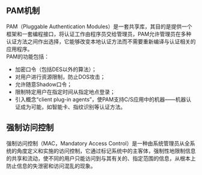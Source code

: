 ## PAM机制  

PAM（Pluggable Authentication Modules）是一套共享库，其目的是提供一个框架和一套编程接口，将认证工作由程序员交给管理员，PAM允许管理员在多种认证方法之间作出选择，它能够改变本地认证方法而不需要重新编译与认证相关的应用程序。  
PAM的功能包括：  

+ 加密口令（包括DES以外的算法）；  
+ 对用户进行资源限制，防止DOS攻击；  
+ 允许随意Shadow口令；  
+  限制特定用户在指定时间从指定地点登录；  
+ 引入概念“client plug-in agents”，使PAM支持C/S应用中的机器——机器认证成为可能，如智能卡、指纹识别等认证方法。 

## 强制访问控制 


   强制访问控制（MAC，Mandatory Access Control）是一种由系统管理员从全系统的角度定义和实施的访问控制，它通过标记系统中的主客体，强制性地限制信息的共享和流动，使不同的用户只能访问到与其有关的、指定范围的信息，从根本上防止信息的失泄密和访问混乱的现象。
